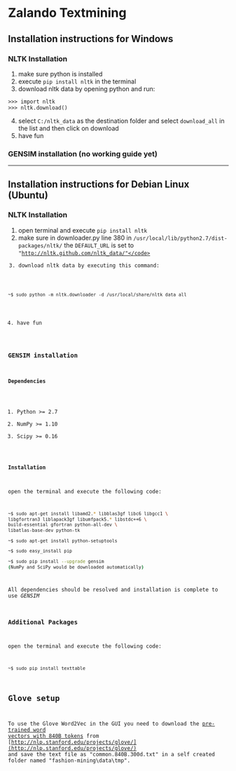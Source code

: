 # Zalando Textmining

## Installation instructions for Windows

### NLTK Installation
1. make sure python is installed
2. execute <code>pip install nltk</code> in the terminal
3. download nltk data by opening python and run:
```
>>> import nltk
>>> nltk.download()
```
4. select <code>C:/nltk_data</code> as the destination folder and select <code>download_all</code> in the list and then click on download
5. have fun

### GENSIM installation (no working guide yet)

---

## Installation instructions for Debian Linux (Ubuntu)

### NLTK Installation
1. open terminal and execute <code>pip install nltk</code>
2. make sure in downloader.py line 380 in <code>/usr/local/lib/python2.7/dist-packages/nltk/</code> the <code>DEFAULT_URL</code> is set to <code>"http://nltk.github.com/nltk_data/"</code>
3. download nltk data by executing this command:
```
~$ sudo python -m nltk.downloader -d /usr/local/share/nltk_data all
```
4. have fun

### GENSIM installation

#### Dependencies

1. Python >= 2.7
2. NumPy >= 1.10
3. Scipy >= 0.16

#### Installation
open the terminal and execute the following code:
```bash
~$ sudo apt-get install libamd2.* libblas3gf libc6 libgcc1 \
libgfortran3 liblapack3gf libumfpack5.* libstdc++6 \
build-essential gfortran python-all-dev \
libatlas-base-dev python-tk

~$ sudo apt-get install python-setuptools

~$ sudo easy_install pip

~$ sudo pip install --upgrade gensim
(NumPy and SciPy would be downloaded automatically)
```

All dependencies should be resolved and installation is complete to use *GENSIM*

### Additional Packages
open the terminal and execute the following code:
```bash
~$ sudo pip install texttable
```

## Glove setup
To use the Glove Word2Vec in the GUI you need to download the [pre-trained word vectors with 840B tokens](http://nlp.stanford.edu/data/glove.840B.300d.zip) from [http://nlp.stanford.edu/projects/glove/](http://nlp.stanford.edu/projects/glove/) and save the text file as "common.840B.300d.txt" in a self created folder named "fashion-mining\data\tmp".
